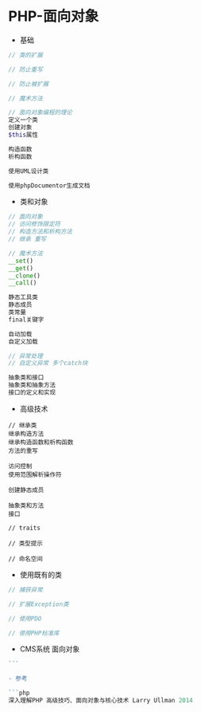 # PHP-面向对象

- 基础

```php
// 类的扩展

// 防止重写

// 防止被扩展

// 魔术方法

// 面向对象编程的理论
定义一个类
创建对象
$this属性

构造函数
析构函数

使用UML设计类

使用phpDocumentor生成文档
```

- 类和对象

```php
// 面向对象
// 访问修饰限定符
// 构造方法和析构方法
// 继承 重写

// 魔术方法
__set()
__get()
__clone()
__call()

静态工具类
静态成员
类常量  
final关键字

自动加载
自定义加载

// 异常处理
// 自定义异常 多个catch块

抽象类和接口
抽象类和抽象方法
接口的定义和实现
```

- 高级技术

```
// 继承类
继承构造方法
继承构造函数和析构函数
方法的重写

访问控制
使用范围解析操作符

创建静态成员

抽象类和方法
接口

// traits

// 类型提示

// 命名空间
```

- 使用既有的类

```php
// 捕获异常

// 扩展Exception类

// 使用PDO

// 使用PHP标准库
```

- CMS系统 面向对象

````php
```

- 参考

```php
深入理解PHP 高级技巧、面向对象与核心技术 Larry Ullman 2014
````
